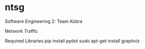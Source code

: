 # ntsg


Software Engineering 2: Team Kobra

Network Traffic 

Required Libraries
pip install pydot
sudo apt-get install graphviz
